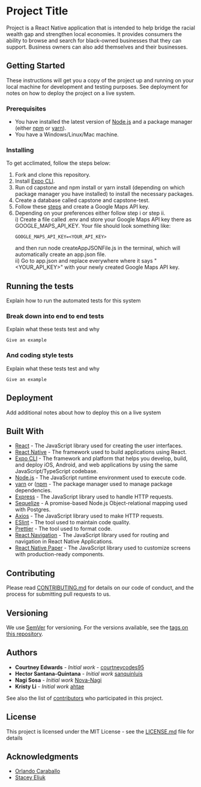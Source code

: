 # Project Title

Project is a React Native application that is intended to help bridge the racial wealth gap and strengthen local economies. It provides consumers the ability to browse and search for black-owned businesses that they can support. Business owners can also add themselves and their businesses.

## Getting Started

These instructions will get you a copy of the project up and running on your local machine for development and testing purposes. See deployment for notes on how to deploy the project on a live system.

### Prerequisites

- You have installed the latest version of [Node.js](https://nodejs.org/en/) and a package manager (either [npm](https://www.npmjs.com) or [yarn](https://classic.yarnpkg.com/en/)).
- You have a Windows/Linux/Mac machine.

### Installing

To get acclimated, follow the steps below:

1. Fork and clone this repository.
2. Install [Expo CLI](https://docs.expo.io/get-started/installation/).
3. Run cd capstone and npm install or yarn install (depending on which package manager you have installed) to install the necessary packages.
4. Create a database called capstone and capstone-test.
5. Follow these [steps](https://developers.google.com/maps/gmp-get-started) and create a Google Maps API key.
6. Depending on your preferences either follow step i or step ii.<br />
   i) Create a file called .env and store your Google Maps API key there as GOOGLE_MAPS_API_KEY. Your file should look something like:
   ```
   GOOGLE_MAPS_API_KEY=<YOUR_API_KEY>
   ```
   and then run node createAppJSONFile.js in the terminal, which will automatically create an app.json file.<br />
   ii) Go to app.json and replace everywhere where it says "<YOUR_API_KEY>" with your newly created Google Maps API key.

## Running the tests

Explain how to run the automated tests for this system

### Break down into end to end tests

Explain what these tests test and why

```
Give an example
```

### And coding style tests

Explain what these tests test and why

```
Give an example
```

## Deployment

Add additional notes about how to deploy this on a live system

## Built With

- [React](https://reactjs.org) - The JavaScript library used for creating the user interfaces.
- [React Native](https://reactnative.dev) - The framework used to build applications using React.
- [Expo CLI](https://docs.expo.io) - The framework and platform that helps you develop, build, and deploy iOS, Android, and web applications by using the same JavaScript/TypeScript codebase.
- [Node.js](https://nodejs.org/en/) - The JavaScript runtime environment used to execute code.
- [yarn](https://classic.yarnpkg.com/en/) or ([npm](https://www.npmjs.com) - The package manager used to manage package dependencies.
- [Express](https://expressjs.com) - The JavaScript library used to handle HTTP requests.
- [Sequelize](https://sequelize.org) - A promise-based Node.js Object-relational mapping used with Postgres.
- [Axios](https://github.com/axios/axios) - The JavaScript library used to make HTTP requests.
- [ESlint](https://eslint.org) - The tool used to maintain code quality.
- [Prettier](https://prettier.io) - The tool used to format code.
- [React Navigation](https://reactnavigation.org) - The JavaScript library used for routing and navigation in React Native Applications.
- [React Native Paper](https://callstack.github.io/react-native-paper/) - The JavaScript library used to customize screens with production-ready components.

## Contributing

Please read [CONTRIBUTING.md](CONTRIBUTING.md) for details on our code of conduct, and the process for submitting pull requests to us.

## Versioning

We use [SemVer](http://semver.org/) for versioning. For the versions available, see the [tags on this repository](https://github.com/hackerDelta/capstone/tags).

## Authors

- **Courtney Edwards** - _Initial work_ - [courtneycodes95](https://github.com/courtneycodes95)
- **Hector Santana-Quintana** - _Initial work_ [sanquinluis](https://github.com/sanquinluis)
- **Nagi Sosa** - _Initial work_ [Nova-Nagi](https://github.com/Nova-Nagi)
- **Kristy Li** - _Initial work_ [ahtae](https://github.com/ahtae)

See also the list of [contributors](https://github.com/hackerDelta/capstone/graphs/contributors) who participated in this project.

## License

This project is licensed under the MIT License - see the [LICENSE.md](LICENSE.md) file for details

## Acknowledgments

- [Orlando Caraballo](https://github.com/orlandocaraballo/)
- [Stacey Eliuk](https://github.com/hotpinkpoliticalmatrix)
